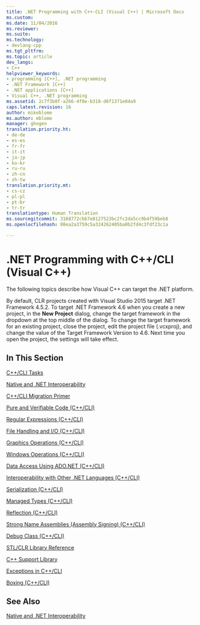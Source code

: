 ```yaml
---
title: .NET Programming with C++-CLI (Visual C++) | Microsoft Docs
ms.custom: 
ms.date: 11/04/2016
ms.reviewer: 
ms.suite: 
ms.technology:
- devlang-cpp
ms.tgt_pltfrm: 
ms.topic: article
dev_langs:
- C++
helpviewer_keywords:
- programming [C++], .NET programming
- .NET Framework [C++]
- .NET applications [C++]
- Visual C++, .NET programming
ms.assetid: 2c7f3b0f-a266-4f0e-b318-d6f1371e04a9
caps.latest.revision: 16
author: mikeblome
ms.author: mblome
manager: ghogen
translation.priority.ht:
- de-de
- es-es
- fr-fr
- it-it
- ja-jp
- ko-kr
- ru-ru
- zh-cn
- zh-tw
translation.priority.mt:
- cs-cz
- pl-pl
- pt-br
- tr-tr
translationtype: Human Translation
ms.sourcegitcommit: 3168772cbb7e8127523bc2fc2da5cc9b4f59beb8
ms.openlocfilehash: 08ea2a3759c5a324262405ba0b2fd4c3fdf23c1a

---
```

# .NET Programming with C++/CLI (Visual C++)
The following topics describe how Visual C++ can target the .NET platform.  
  
 By default, CLR projects created with Visual Studio 2015 target .NET Framework 4.5.2. To target .NET Framework 4.6 when you create a new project, in the **New Project** dialog, change the target framework in the dropdown at the top middle of the dialog. To change the target framework for an existing project, close the project, edit the project file (.vcxproj), and change the value of the Target Framework Version to 4.6. Next time you open the project, the settings will take effect.  
  
## In This Section  
 [C++/CLI Tasks](../dotnet/cpp-cli-tasks.md)  
  
 [Native and .NET Interoperability](../dotnet/native-and-dotnet-interoperability.md)  
  
 [C++/CLI Migration Primer](../dotnet/cpp-cli-migration-primer.md)  
  
 [Pure and Verifiable Code (C++/CLI)](../dotnet/pure-and-verifiable-code-cpp-cli.md)  
  
 [Regular Expressions (C++/CLI)](../dotnet/regular-expressions-cpp-cli.md)  
  
 [File Handling and I/O (C++/CLI)](../dotnet/file-handling-and-i-o-cpp-cli.md)  
  
 [Graphics Operations (C++/CLI)](../dotnet/graphics-operations-cpp-cli.md)  
  
 [Windows Operations (C++/CLI)](../dotnet/windows-operations-cpp-cli.md)  
  
 [Data Access Using ADO.NET (C++/CLI)](../dotnet/data-access-using-adonet-cpp-cli.md)  
  
 [Interoperability with Other .NET Languages (C++/CLI)](../dotnet/interoperability-with-other-dotnet-languages-cpp-cli.md)  
  
 [Serialization (C++/CLI)](../dotnet/serialization-cpp-cli.md)  
  
 [Managed Types (C++/CLI)](../dotnet/managed-types-cpp-cli.md)  
  
 [Reflection (C++/CLI)](../dotnet/reflection-cpp-cli.md)  
  
 [Strong Name Assemblies (Assembly Signing) (C++/CLI)](../dotnet/strong-name-assemblies-assembly-signing-cpp-cli.md)  
  
 [Debug Class (C++/CLI)](../dotnet/debug-class-cpp-cli.md)  
  
 [STL/CLR Library Reference](../dotnet/stl-clr-library-reference.md)  
  
 [C++ Support Library](../dotnet/cpp-support-library.md)  
  
 [Exceptions in C++/CLI](../dotnet/exceptions-in-cpp-cli.md)  
  
 [Boxing (C++/CLI)](../dotnet/boxing-cpp-cli.md)  
  
## See Also  
 [Native and .NET Interoperability](../dotnet/native-and-dotnet-interoperability.md)


<!--HONumber=Jan17_HO1-->


